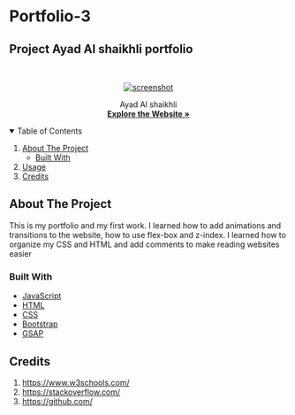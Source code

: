 # Portfolio-3



## Project Ayad Al shaikhli portfolio

<!-- PROJECT LOGO -->
<br />
<p align="center">
  <a href="https://ayadalshaikhli.github.io/Portfolio-3/">
    <img src="/assets/img/pagescreencapture.png" alt="screenshot" >
  </a>

  <p align="center">
    Ayad Al shaikhli
    <br />
    <a href="https://ayadalshaikhli.github.io/Portfolio-3/"><strong>Explore the Website »</strong></a>
    <br />
  </p>
</p>

<!-- TABLE OF CONTENTS -->
<details open="open">
  <summary>Table of Contents</summary>
  <ol>
    <li>
      <a href="#about-the-project">About The Project</a>
      <ul>
        <li><a href="#built-with">Built With</a></li>
      </ul>
    </li>
    <li><a href="#usage">Usage</a></li>
    <li><a href="#usage">Credits</a></li>
  </ol>
</details>

<!-- ABOUT THE PROJECT -->

## About The Project
This is my portfolio and my first work. I learned how to add animations and transitions to the website, how to use flex-box and z-index. I learned how to organize my CSS and HTML and add comments to make reading websites easier

### Built With

- [JavaScript](https://www.javascript.com/)
- [HTML](https://html.com/)
- [CSS](https://www.google.com/)
- [Bootstrap](https://getbootstrap.com/)
- [GSAP](https://greensock.com/gsap)
## Credits

1. https://www.w3schools.com/
2. https://stackoverflow.com/
3. https://github.com/
